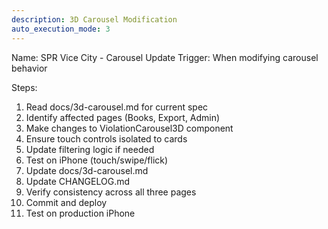 ```yaml
---
description: 3D Carousel Modification
auto_execution_mode: 3
---
```


Name: SPR Vice City - Carousel Update
Trigger: When modifying carousel behavior

Steps:
1. Read docs/3d-carousel.md for current spec
2. Identify affected pages (Books, Export, Admin)
3. Make changes to ViolationCarousel3D component
4. Ensure touch controls isolated to cards
5. Update filtering logic if needed
6. Test on iPhone (touch/swipe/flick)
7. Update docs/3d-carousel.md
8. Update CHANGELOG.md
9. Verify consistency across all three pages
10. Commit and deploy
11. Test on production iPhone